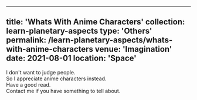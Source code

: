 
---
title: 'Whats With Anime Characters'
collection: learn-planetary-aspects
type: 'Others'
permalink: /learn-planetary-aspects/whats-with-anime-characters
venue: 'Imagination'
date: 2021-08-01
location: 'Space'
---

I don't want to judge people.  
So I appreciate anime characters instead.  
Have a good read.  
Contact me if you have something to tell about.
